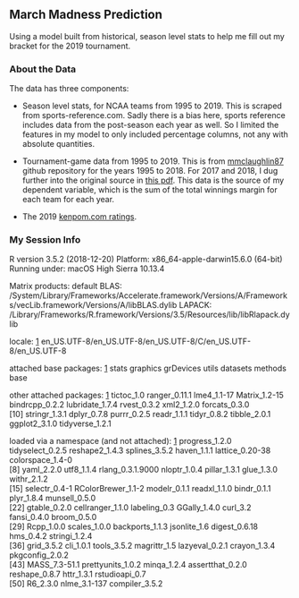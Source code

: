 ## March Madness Prediction

Using a model built from historical, season level stats to help me fill out my bracket for the 2019 tournament. 

### About the Data

The data has three components:

- Season level stats, for NCAA teams from 1995 to 2019. This is scraped from sports-reference.com. Sadly there is a bias here, sports reference includes data from the post-season each year as well. So I limited the features in my model to only included percentage columns, not any with absolute quantities.

- Tournament-game data from 1995 to 2019. This is from [mmclaughlin87][1] github repository for the years 1995 to 2018. For 2017 and 2018, I dug further into the original source in [this pdf][2]. This data is the source of my dependent variable, which is the sum of the total winnings margin for each team for each year.

- The 2019 [kenpom.com ratings][3].


### My Session Info

  R version 3.5.2 (2018-12-20)
  Platform: x86_64-apple-darwin15.6.0 (64-bit)
  Running under: macOS High Sierra 10.13.4
  
  Matrix products: default
  BLAS: /System/Library/Frameworks/Accelerate.framework/Versions/A/Frameworks/vecLib.framework/Versions/A/libBLAS.dylib
  LAPACK: /Library/Frameworks/R.framework/Versions/3.5/Resources/lib/libRlapack.dylib
  
  locale:
  [1] en_US.UTF-8/en_US.UTF-8/en_US.UTF-8/C/en_US.UTF-8/en_US.UTF-8
  
  attached base packages:
  [1] stats     graphics  grDevices utils     datasets  methods   base     
  
  other attached packages:
   [1] tictoc_1.0      ranger_0.11.1   lme4_1.1-17     Matrix_1.2-15   bindrcpp_0.2.2  lubridate_1.7.4 rvest_0.3.2     xml2_1.2.0      forcats_0.3.0  
  [10] stringr_1.3.1   dplyr_0.7.8     purrr_0.2.5     readr_1.1.1     tidyr_0.8.2     tibble_2.0.1    ggplot2_3.1.0   tidyverse_1.2.1
  
  loaded via a namespace (and not attached):
   [1] progress_1.2.0     tidyselect_0.2.5   reshape2_1.4.3     splines_3.5.2      haven_1.1.1        lattice_0.20-38    colorspace_1.4-0  
   [8] yaml_2.2.0         utf8_1.1.4         rlang_0.3.1.9000   nloptr_1.0.4       pillar_1.3.1       glue_1.3.0         withr_2.1.2       
  [15] selectr_0.4-1      RColorBrewer_1.1-2 modelr_0.1.1       readxl_1.1.0       bindr_0.1.1        plyr_1.8.4         munsell_0.5.0     
  [22] gtable_0.2.0       cellranger_1.1.0   labeling_0.3       GGally_1.4.0       curl_3.2           fansi_0.4.0        broom_0.5.0       
  [29] Rcpp_1.0.0         scales_1.0.0       backports_1.1.3    jsonlite_1.6       digest_0.6.18      hms_0.4.2          stringi_1.2.4     
  [36] grid_3.5.2         cli_1.0.1          tools_3.5.2        magrittr_1.5       lazyeval_0.2.1     crayon_1.3.4       pkgconfig_2.0.2   
  [43] MASS_7.3-51.1      prettyunits_1.0.2  minqa_1.2.4        assertthat_0.2.0   reshape_0.8.7      httr_1.3.1         rstudioapi_0.7    
  [50] R6_2.3.0           nlme_3.1-137       compiler_3.5.2

[1]: https://github.com/mmclaughlin87/march-madness-historical-perfomance
[2]: http://www.hoopstournament.net/StandardReports/By_Year.pdf
[3]: https://kenpom.com/index.php?y=2019
